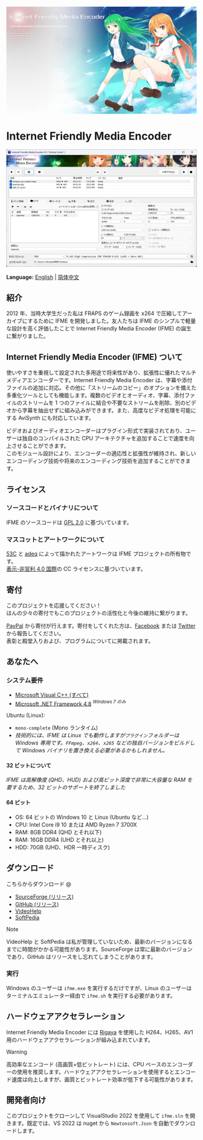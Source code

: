 ![Splash Screen](IFME/Resources/SplashScreen14.png)

# Internet Friendly Media Encoder
![GUI](IFME/Resources/i18n/IFME_ja-JP.png)

**Language:** [English](/README.md) | [简体中文](/README_zh-CN.md)

## 紹介
2012 年、当時大学生だった私は FRAPS のゲーム録画を x264 で圧縮してアーカイブにするために IFME を開発しました。友人たちは IFME のシンプルで軽量な設計を高く評価したことで Internet Friendly Media Encoder (IFME) の誕生に繋がりました。

## Internet Friendly Media Encoder (IFME) ついて
使いやすさを重視して設定された多用途で将来性があり、拡張性に優れたマルチメディアエンコーダーです。Internet Friendly Media Encoder は、字幕や添付ファイルの追加に対応。その他に「ストリームのコピー」のオプションを備えた多重化ツールとしても機能します。複数のビデオとオーディオ、字幕、添付ファイルのストリームを 1 つのファイルに結合や不要なストリームを削除、別のビデオから字幕を抽出せずに組み込みができます。また、高度なビデオ処理を可能にする AviSynth にも対応しています。

ビデオおよびオーディオエンコーダーはプラグイン形式で実装されており、ユーザーは独自のコンパイルされた CPU アーキテクチャを追加することで速度を向上させることができます。<br>
このモジュール設計により、エンコーダーの適応性と拡張性が維持され、新しいエンコーディング技術や将来のエンコーディング技術を追加することができます。

## ライセンス
### ソースコードとバイナリについて
IFME のソースコードは [GPL 2.0](http://choosealicense.com/licenses/gpl-2.0/)
 に基づいています。
### マスコットとアートワークについて
[53C](http://53c.deviantart.com/) と [adeq](https://www.facebook.com/liyana.0426) によって描かれたアートワークは IFME プロジェクトの所有物です。<br>
[表示-非営利 4.0 国際](https://creativecommons.org/licenses/by-nc/4.0/deed.ja)の CC ライセンスに基づいています。

## 寄付
このプロジェクトを応援してください！<br>
ほんの少々の寄付でもこのプロジェクトの活性化と今後の維持に繋がります。

[PayPal](https://www.paypal.com/cgi-bin/webscr?cmd=_s-xclick&hosted_button_id=4CKYN7X3DGA7U) から寄付が行えます。寄付をしてくれた方は、[Facebook](https://www.facebook.com/internetfriendlymediaencoder) または [Twitter](https://twitter.com/Anime4000) から報告してください。<br>
表彰と殿堂入りおよび、プログラムについてに掲載されます。

## あなたへ
### システム要件
* [Microsoft Visual C++ (すべて)](https://www.techpowerup.com/download/visual-c-redistributable-runtime-package-all-in-one/)
* [Microsoft .NET Framework 4.8](https://dotnet.microsoft.com/en-us/download/dotnet-framework/net48) *<sup>Windows 7 のみ</sup>*

Ubuntu (Linux):
* `mono-complete` (Mono ランタイム)
* *技術的には、IFME は Linux でも動作しますが`プラグイン`フォルダーは Windows 専用です。`FFmpeg`、`x264`、`x265` などの独自バージョンをビルドして Windows バイナリを置き換える必要があるかもしれません。*

#### 32 ビットについて
*IFME は高解像度 (QHD、HUD) および高ビット深度で非常に大容量な RAM を要するため、32 ビットのサポートを終了しました*

#### 64 ビット
* OS: 64 ビットの Windows 10 と Linux (Ubuntu など...)
* CPU: Intel Core i9 10 または AMD Ryzen 7 3700X
* RAM:  8GB DDR4 (QHD とそれ以下)
* RAM: 16GB DDR4 (UHD とそれ以上)
* HDD: 70GB (UHD、HDR 一時ディスク)

## ダウンロード
こちらからダウンロード @
* [SourceForge (リリース)](https://sourceforge.net/projects/ifme/files/latest/download)
* [GitHub (リリース)](https://github.com/Anime4000/IFME/releases/latest)
* [VideoHelp](https://www.videohelp.com/software/Internet-Friendly-Media-Encoder)
* [SoftPedia](https://www.softpedia.com/get/Multimedia/Video/Encoders-Converter-DIVX-Related/Internet-Friendly-Media-Encoder.shtml)

> [!NOTE]
> VideoHelp と SoftPedia は私が管理していないため、最新のバージョンになるまでに時間がかかる可能性があります。SourceForge は常に最新のバージョンであり、GitHub はリリースをし忘れてしまうことがあります。

### 実行
Windows のユーザーは `ifme.exe` を実行するだけですが、Linux のユーザーはターミナルエミュレーター経由で `ifme.sh` を実行する必要があります。

## ハードウェアアクセラレーション
Internet Friendly Media Encoder には [Rigaya](https://github.com/rigaya) を使用した H264、H265、AV1 用のハードウェアアクセラレーションが組み込まれています。

> [!WARNING]
> 高効率なエンコード (高画質+低ビットレート) には、CPU ベースのエンコーダーの使用を推奨します。ハードウェアアクセラレーションを使用するとエンコード速度は向上しますが、画質とビットレート効率が低下する可能性があります。

## 開発者向け
このプロジェクトをクローンして VisualStudio 2022 を使用して `ifme.sln` を開きます。既定では、VS 2022 は nuget から `Newtonsoft.Json` を自動でダウンロードします。

